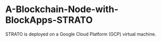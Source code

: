 # A-Blockchain-Node-with-BlockApps-STRATO
STRATO is deployed on a Google Cloud Platform (GCP) virtual machine.
